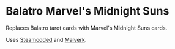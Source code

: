 # Balatro Marvel's Midnight Suns
Replaces Balatro tarot cards with Marvel's Midnight Suns cards.

Uses [Steamodded](https://github.com/Steamodded/smods) and [Malverk](https://github.com/Eremel/Malverk).